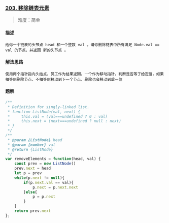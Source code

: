 ### [203. 移除链表元素](https://leetcode.cn/problems/remove-linked-list-elements/)

> 难度：简单

#### 描述
```
给你一个链表的头节点 head 和一个整数 val ，请你删除链表中所有满足 Node.val == val 的节点，并返回 新的头节点 。
```

#### 解法思路
```
使用两个指针指向头结点，员工作为结果返回，一个作为移动指针，判断是否等于给定值，如果相等则删除节点，不相等则移动到下一个节点，删除也会移动到后一位
```

#### 题解

```JavaScript
/**
 * Definition for singly-linked list.
 * function ListNode(val, next) {
 *     this.val = (val===undefined ? 0 : val)
 *     this.next = (next===undefined ? null : next)
 * }
 */
/**
 * @param {ListNode} head
 * @param {number} val
 * @return {ListNode}
 */
var removeElements = function(head, val) {
    const prev = new ListNode()
    prev.next = head
    let p = prev
    while(p.next != null){
        if(p.next.val == val){
            p.next = p.next.next
        }else{
            p = p.next
        }
    }
    return prev.next
};
```